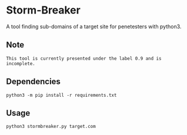 # Storm-Breaker
A tool finding sub-domains of a target site for penetesters with python3.


## Note
    This tool is currently presented under the label 0.9 and is incomplete.
## Dependencies

    python3 -m pip install -r requirements.txt

## Usage

    python3 stormbreaker.py target.com
